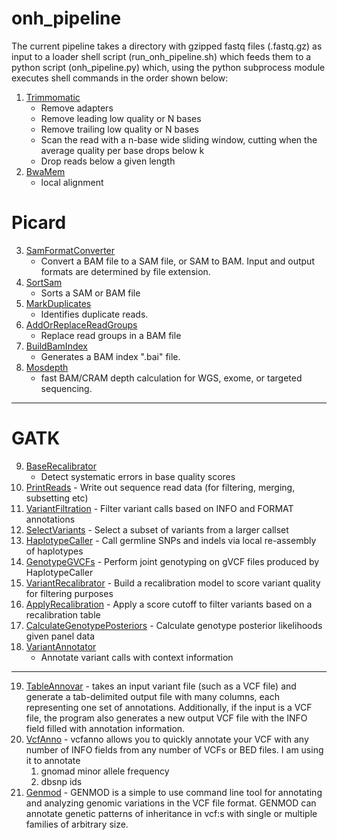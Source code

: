 # onh_pipeline
The current pipeline takes a directory with gzipped fastq files (.fastq.gz) as input to a loader shell script (run\_onh\_pipeline.sh) which feeds them to a python script (onh\_pipeline.py) which, using the python subprocess module executes shell commands in the order shown below:

1.  [Trimmomatic](http://www.usadellab.org/cms/?page=trimmomatic)
    -   Remove adapters
    -   Remove leading low quality or N bases
    -   Remove trailing low quality or N bases
    -   Scan the read with a n-base wide sliding window, cutting when the average quality per base drops below k
    -   Drop reads below a given length
2.  [BwaMem](http://bio-bwa.sourceforge.net/)
    -   local alignment

Picard
======

3.  [SamFormatConverter](http://broadinstitute.github.io/picard/command-line-overview.html#SamFormatConverter)
    -   Convert a BAM file to a SAM file, or SAM to BAM. Input and output formats are determined by file extension.
4.  [SortSam](http://broadinstitute.github.io/picard/command-line-overview.html#SortSam)
    -   Sorts a SAM or BAM file
5.  [MarkDuplicates](http://broadinstitute.github.io/picard/command-line-overview.html#MarkDuplicates)
    -   Identifies duplicate reads.
6.  [AddOrReplaceReadGroups](http://broadinstitute.github.io/picard/command-line-overview.html#AddorReplaceReadGroups)
    -   Replace read groups in a BAM file
7.  [BuildBamIndex](http://broadinstitute.github.io/picard/command-line-overview.html#BuildBamIndex)
    -   Generates a BAM index ".bai" file.
8.  [Mosdepth](https://github.com/brentp/mosdepth)
    -   fast BAM/CRAM depth calculation for WGS, exome, or targeted sequencing.

------------------------------------------------------------------------

GATK
====

9.  [BaseRecalibrator](https://software.broadinstitute.org/gatk/documentation/tooldocs/current/org_broadinstitute_gatk_tools_walkers_bqsr_BaseRecalibrator.php)
    -   Detect systematic errors in base quality scores
10.  [PrintReads](https://software.broadinstitute.org/gatk/documentation/tooldocs/current/org_broadinstitute_gatk_tools_walkers_readutils_PrintReads.php)
    -   Write out sequence read data (for filtering, merging, subsetting etc)
11.  [VariantFiltration](https://software.broadinstitute.org/gatk/documentation/tooldocs/current/org_broadinstitute_gatk_tools_walkers_filters_VariantFiltration.php)
    -   Filter variant calls based on INFO and FORMAT annotations
12.  [SelectVariants](https://software.broadinstitute.org/gatk/documentation/tooldocs/current/org_broadinstitute_gatk_tools_walkers_variantutils_SelectVariants.php)
    -   Select a subset of variants from a larger callset
13.  [HaplotypeCaller](https://software.broadinstitute.org/gatk/documentation/tooldocs/current/org_broadinstitute_gatk_tools_walkers_haplotypecaller_HaplotypeCaller.php)
    -   Call germline SNPs and indels via local re-assembly of haplotypes
14.  [GenotypeGVCFs](https://software.broadinstitute.org/gatk/documentation/tooldocs/current/org_broadinstitute_gatk_tools_walkers_variantutils_GenotypeGVCFs.php)
    -   Perform joint genotyping on gVCF files produced by HaplotypeCaller
15.  [VariantRecalibrator](https://software.broadinstitute.org/gatk/documentation/tooldocs/current/org_broadinstitute_gatk_tools_walkers_variantrecalibration_VariantRecalibrator.php)
    -   Build a recalibration model to score variant quality for filtering purposes
16.  [ApplyRecalibration](https://software.broadinstitute.org/gatk/documentation/tooldocs/current/org_broadinstitute_gatk_tools_walkers_variantrecalibration_ApplyRecalibration.php)
    -   Apply a score cutoff to filter variants based on a recalibration table
17.  [CalculateGenotypePosteriors](https://software.broadinstitute.org/gatk/documentation/tooldocs/current/org_broadinstitute_gatk_tools_walkers_variantutils_CalculateGenotypePosteriors.php)
    -   Calculate genotype posterior likelihoods given panel data
18. [VariantAnnotator](https://software.broadinstitute.org/gatk/gatkdocs/3.6-0/org_broadinstitute_gatk_tools_walkers_annotator_VariantAnnotator.php)
    -   Annotate variant calls with context information

------------------------------------------------------------------------

19.  [TableAnnovar](http://annovar.openbioinformatics.org/en/latest/user-guide/startup/)
    -   takes an input variant file (such as a VCF file) and generate a tab-delimited output file with many columns, each representing one set of annotations. Additionally, if the input is a VCF file, the program also generates a new output VCF file with the INFO field filled with annotation information.
20.  [VcfAnno](https://github.com/brentp/vcfanno)
    -   vcfanno allows you to quickly annotate your VCF with any number of INFO fields from any number of VCFs or BED files. I am using it to annotate
        1.  gnomad minor allele frequency
        2.  dbsnp ids
21.  [Genmod](https://github.com/moonso/genmod)
    -   GENMOD is a simple to use command line tool for annotating and analyzing genomic variations in the VCF file format. GENMOD can annotate genetic patterns of inheritance in vcf:s with single or multiple families of arbitrary size.
